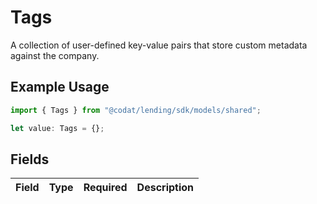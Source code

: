 # Tags

A collection of user-defined key-value pairs that store custom metadata against the company.

## Example Usage

```typescript
import { Tags } from "@codat/lending/sdk/models/shared";

let value: Tags = {};
```

## Fields

| Field       | Type        | Required    | Description |
| ----------- | ----------- | ----------- | ----------- |